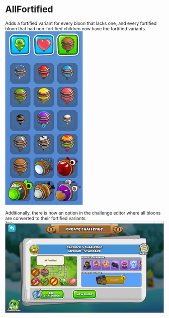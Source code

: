 # AllFortified
 Adds a fortified variant for every bloon that lacks one, and every fortified bloon that had non-fortified children now have the fortified variants.\
 ![Fortified Bloon Menu](fortified%20bloon%20menu.png)
 
 Additionally, there is now an option in the challenge editor where all bloons are converted to their fortified variants.\
 ![All Fortified Challenge Modifier](all%20fortified%20challenge.png)
